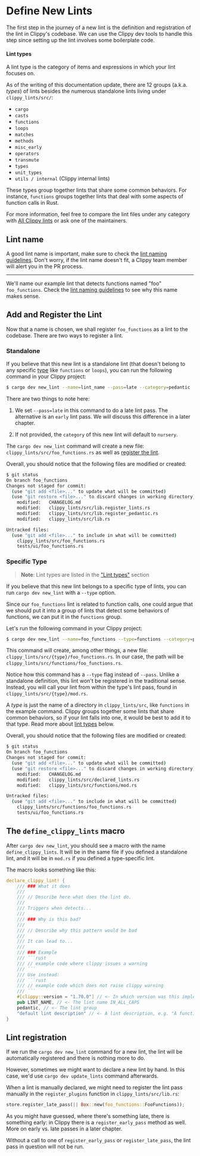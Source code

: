 # Define New Lints

The first step in the journey of a new lint is the definition
and registration of the lint in Clippy's codebase.
We can use the Clippy dev tools to handle this step since setting up the 
lint involves some boilerplate code.

#### Lint types

A lint type is the category of items and expressions in which your lint focuses on.

As of the writing of this documentation update, there are 12 groups (a.k.a. _types_)
of lints besides the numerous standalone lints living under `clippy_lints/src/`:

- `cargo`
- `casts`
- `functions`
- `loops`
- `matches`
- `methods`
- `misc_early`
- `operators`
- `transmute`
- `types`
- `unit_types`
- `utils / internal` (Clippy internal lints)

These types group together lints that share some common behaviors.
For instance, `functions` groups together lints
that deal with some aspects of function calls in Rust.

For more information, feel free to compare the lint files under any category
with [All Clippy lints][all_lints] or
ask one of the maintainers.

## Lint name

A good lint name is important, make sure to check the [lint naming guidelines][lint_naming]. Don't worry, if
the lint name doesn't fit, a Clippy team member will alert you in the PR process.

---

We'll name our example lint that detects functions named "foo" `foo_functions`. Check the
[lint naming guidelines][lint_naming] to see why this name makes sense.

## Add and Register the Lint

Now that a name is chosen, we shall register `foo_functions` as a lint to the codebase.
There are two ways to register a lint.

### Standalone

If you believe that this new lint is a standalone lint (that doesn't belong to any specific [type](#lint-types) like `functions` or `loops`), you can run the following
command in your Clippy project:

```sh
$ cargo dev new_lint --name=lint_name --pass=late --category=pedantic
```

There are two things to note here:

1. We set `--pass=late` in this command to do a late lint pass. The alternative
is an `early` lint pass. We will discuss this difference in a later chapter.
<!-- FIXME: Link that "later chapter" when lint_passes.md is merged -->
2. If not provided, the `category` of this new lint will default to `nursery`.

The `cargo dev new_lint` command will create a new file: `clippy_lints/src/foo_functions.rs`
as well as [register the lint](#lint-registration).

Overall, you should notice that the following files are modified or created:

```sh
$ git status
On branch foo_functions
Changes not staged for commit:
  (use "git add <file>..." to update what will be committed)
  (use "git restore <file>..." to discard changes in working directory)
	modified:   CHANGELOG.md
	modified:   clippy_lints/src/lib.register_lints.rs
	modified:   clippy_lints/src/lib.register_pedantic.rs
	modified:   clippy_lints/src/lib.rs

Untracked files:
  (use "git add <file>..." to include in what will be committed)
	clippy_lints/src/foo_functions.rs
	tests/ui/foo_functions.rs
```


### Specific Type

> **Note**: Lint types are listed in the ["Lint types"](#lint-types) section

If you believe that this new lint belongs to a specific type of lints,
you can run `cargo dev new_lint` with a `--type` option.

Since our `foo_functions` lint is related to function calls, one could
argue that we should put it into a group of lints that detect some behaviors
of functions, we can put it in the `functions` group.

Let's run the following command in your Clippy project:

```sh
$ cargo dev new_lint --name=foo_functions --type=functions --category=pedantic
```

This command will create, among other things, a new file:
`clippy_lints/src/{type}/foo_functions.rs`.
In our case, the path will be `clippy_lints/src/functions/foo_functions.rs`.

Notice how this command has a `--type` flag instead of `--pass`. Unlike a standalone
definition, this lint won't be registered in the traditional sense. Instead, you will
call your lint from within the type's lint pass, found in `clippy_lints/src/{type}/mod.rs`.

A _type_ is just the name of a directory in `clippy_lints/src`, like `functions` in
the example command. Clippy groups together some lints that share common behaviors,
so if your lint falls into one, it would be best to add it to that type.
Read more about [lint types](#lint-types) below.

Overall, you should notice that the following files are modified or created:

```sh
$ git status
On branch foo_functions
Changes not staged for commit:
  (use "git add <file>..." to update what will be committed)
  (use "git restore <file>..." to discard changes in working directory)
	modified:   CHANGELOG.md
	modified:   clippy_lints/src/declared_lints.rs
	modified:   clippy_lints/src/functions/mod.rs

Untracked files:
  (use "git add <file>..." to include in what will be committed)
	clippy_lints/src/functions/foo_functions.rs
	tests/ui/foo_functions.rs
```


## The `define_clippy_lints` macro

After `cargo dev new_lint`, you should see a macro with the name `define_clippy_lints`. It will be in the same file if you defined a standalone lint, and it will be in `mod.rs` if you defined a type-specific lint.

The macro looks something like this:

```rust
declare_clippy_lint! {
	/// ### What it does
    ///
	/// // Describe here what does the lint do.
	/// 
	/// Triggers when detects...
	/// 
    /// ### Why is this bad?
	/// 
	/// // Describe why this pattern would be bad
	/// 
	/// It can lead to...
    ///
    /// ### Example
    /// ```rust
    /// // example code where clippy issues a warning
    /// ```
    /// Use instead:
    /// ```rust
    /// // example code which does not raise clippy warning
    /// ```
    #[clippy::version = "1.70.0"] // <- In which version was this implemented, keep it up to date!
    pub LINT_NAME, // <- The lint name IN_ALL_CAPS
    pedantic, // <- The lint group
    "default lint description" // <- A lint description, e.g. "A function has an unit return type."
}
```

## Lint registration

If we run the `cargo dev new_lint` command for a new lint,
the lint will be automatically registered and there is nothing more to do.

However, sometimes we might want to declare a new lint by hand.
In this case, we'd use `cargo dev update_lints` command afterwards.

When a lint is manually declared, we might need to register the lint pass
manually in the `register_plugins` function in `clippy_lints/src/lib.rs`:

```rust
store.register_late_pass(|| Box::new(foo_functions::FooFunctions));
```

As you might have guessed, where there's something late, there is something early:
in Clippy there is a `register_early_pass` method as well.
More on early vs. late passes in a later chapter.

Without a call to one of `register_early_pass` or `register_late_pass`,
the lint pass in question will not be run.


[all_lints]: https://rust-lang.github.io/rust-clippy/master/
[lint_naming]: https://rust-lang.github.io/rfcs/0344-conventions-galore.html#lints
[Zulip]: https://rust-lang.zulipchat.com/#narrow/stream/257328-clippy
